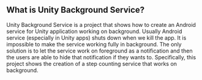 
## What is Unity Background Service?
Unity Background Service is a project that shows how to create an Android service for Unity application working on background. 
Usually Android service (especially in Unity apps) shuts down when we kill the app. It is impossible to make the service working fully in background. The only solution is to let the
service work on foreground as a notification and then the users are able to hide that notification if they wants to.
Specifically, this project shows the creation of a step counting service that works on background. 
